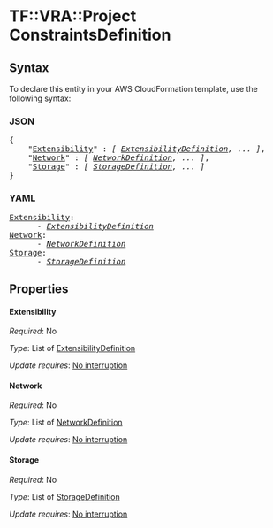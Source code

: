 # TF::VRA::Project ConstraintsDefinition

## Syntax

To declare this entity in your AWS CloudFormation template, use the following syntax:

### JSON

<pre>
{
    "<a href="#extensibility" title="Extensibility">Extensibility</a>" : <i>[ <a href="extensibilitydefinition.md">ExtensibilityDefinition</a>, ... ]</i>,
    "<a href="#network" title="Network">Network</a>" : <i>[ <a href="networkdefinition.md">NetworkDefinition</a>, ... ]</i>,
    "<a href="#storage" title="Storage">Storage</a>" : <i>[ <a href="storagedefinition.md">StorageDefinition</a>, ... ]</i>
}
</pre>

### YAML

<pre>
<a href="#extensibility" title="Extensibility">Extensibility</a>: <i>
      - <a href="extensibilitydefinition.md">ExtensibilityDefinition</a></i>
<a href="#network" title="Network">Network</a>: <i>
      - <a href="networkdefinition.md">NetworkDefinition</a></i>
<a href="#storage" title="Storage">Storage</a>: <i>
      - <a href="storagedefinition.md">StorageDefinition</a></i>
</pre>

## Properties

#### Extensibility

_Required_: No

_Type_: List of <a href="extensibilitydefinition.md">ExtensibilityDefinition</a>

_Update requires_: [No interruption](https://docs.aws.amazon.com/AWSCloudFormation/latest/UserGuide/using-cfn-updating-stacks-update-behaviors.html#update-no-interrupt)

#### Network

_Required_: No

_Type_: List of <a href="networkdefinition.md">NetworkDefinition</a>

_Update requires_: [No interruption](https://docs.aws.amazon.com/AWSCloudFormation/latest/UserGuide/using-cfn-updating-stacks-update-behaviors.html#update-no-interrupt)

#### Storage

_Required_: No

_Type_: List of <a href="storagedefinition.md">StorageDefinition</a>

_Update requires_: [No interruption](https://docs.aws.amazon.com/AWSCloudFormation/latest/UserGuide/using-cfn-updating-stacks-update-behaviors.html#update-no-interrupt)


